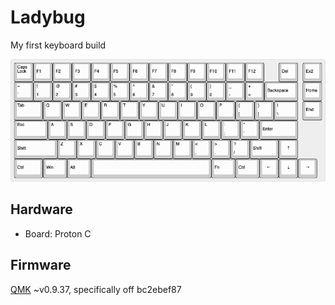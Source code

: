 # Ladybug

My first keyboard build

![](img/ladybug_layout.png)

## Hardware

- Board: Proton C

## Firmware

[QMK](https://docs.qmk.fm/#/) ~v0.9.37, specifically off bc2ebef87
